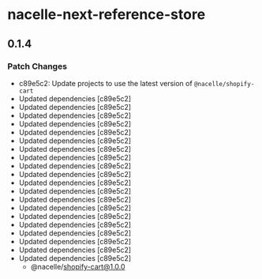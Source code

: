 # nacelle-next-reference-store

## 0.1.4

### Patch Changes

- c89e5c2: Update projects to use the latest version of `@nacelle/shopify-cart`
- Updated dependencies [c89e5c2]
- Updated dependencies [c89e5c2]
- Updated dependencies [c89e5c2]
- Updated dependencies [c89e5c2]
- Updated dependencies [c89e5c2]
- Updated dependencies [c89e5c2]
- Updated dependencies [c89e5c2]
- Updated dependencies [c89e5c2]
- Updated dependencies [c89e5c2]
- Updated dependencies [c89e5c2]
- Updated dependencies [c89e5c2]
- Updated dependencies [c89e5c2]
- Updated dependencies [c89e5c2]
- Updated dependencies [c89e5c2]
- Updated dependencies [c89e5c2]
- Updated dependencies [c89e5c2]
- Updated dependencies [c89e5c2]
- Updated dependencies [c89e5c2]
- Updated dependencies [c89e5c2]
- Updated dependencies [c89e5c2]
  - @nacelle/shopify-cart@1.0.0
